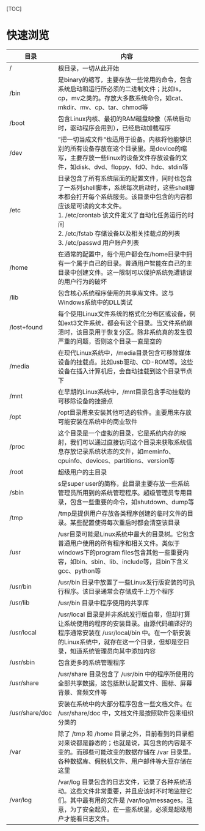 [TOC]

# 快速浏览

| 目录           | 内容                                                         |
| -------------- | ------------------------------------------------------------ |
| /              | 根目录，一切从此开始                                         |
| /bin           | 是binary的缩写，主要存放一些常用的命令，包含系统启动和运行所必须的二进制文件；比如ls，cp，mv之类的。存放大多数系统命令，如cat、mkdir、mv、cp、tar、chmod等 |
| /boot          | 包含Linux内核、最初的RAM磁盘映像（系统启动时，驱动程序会用到），已经启动加载程序 |
| /dev           | ”把一切当成文件“也适用于设备。内核将他能够识别的所有设备存放在这个目录里。是device的缩写，主要存放一些linux的设备文件存放设备的文件，如disk、dvd、floppy、fd0、hdc、stdin等 |
| /etc           | 目录包含了所有系统层面的配置文件，同时也包含了一系列shell脚本，系统每次启动时，这些shell脚本都会打开每个系统服务。该目录中包含的内容都应该是可读的文本文件。<br />1. /etc/crontab 该文件定义了自动化任务运行的时间<br />2. /etc/fstab 存储设备以及相关挂载点的列表<br />3. /etc/passwd 用户账户列表 |
| /home          | 在通常的配置中，每个用户都会在/home目录中拥有一个属于自己的目录。普通用户智能在自己的主目录中创建文件。这一限制可以保护系统免遭错误的用户行为的破坏 |
| /lib           | 包含核心系统程序使用的共享库文件。这与Windows系统中的DLL类试 |
| /lost+found    | 每个使用Linux文件系统的格式化分布区或设备，例如ext3文件系统，都会有这个目录。当文件系统崩溃时，该目录用于恢复分区。除非系统真的发生很严重的问题，否则这个目录一直是空的 |
| /media         | 在现代Linux系统中，/media目录包含可移除媒体设备的挂载点。比如usb驱动、CD-ROM等。这些设备在插入计算机后，会自动挂载到这个目录节点下 |
| /mnt           | 在早期的Linux系统中，/mnt目录包含手动挂载的可移除设备的挂接点 |
| /opt           | /opt目录用来安装其他可选的软件。主要用来存放可能安装在系统中的商业软件 |
| /proc          | 这个目录是一个虚拟的目录，它是系统内存的映射，我们可以通过直接访问这个目录来获取系统信息存放记录系统状态的文件，如meminfo、cpuinfo、devices、partitions、version等 |
| /root          | 超级用户的主目录                                             |
| /sbin          | s是super user的简称，此目录主要存放一些系统管理员所用到的系统管理程序。超级管理员专用目录，包含一些重要的命令，如shutdown、dump等 |
| /tmp           | /tmp是提供用户存放各类程序创建的临时文件的目录。某些配置使得每次重启时都会清空该目录 |
| /usr           | /usr目录可能是Linux系统中最大的目录树。它包含普通用户使用的所有程序和相关文件。类似于windows下的program files包含其他一些重要内容，如bin、sbin、lib、include等，且bin下含义gcc、python等 |
| /usr/bin       | /usr/bin 目录中放置了一些Linux发行版安装的可执行程序。该目录通常会存储成千上万个程序 |
| /usr/lib       | /usr/bin 目录中程序使用的共享库                              |
| /usr/local     | /usr/local 目录是并非系统发行版自带，但却打算让系统使用的程序的安装目录。由源代码编译好的程序通常安装在 /usr/local/bin 中。在一个新安装的Linux系统中，就存在这一个目录，但却是空目录，知道系统管理员向其中添加内容 |
| /usr/sbin      | 包含更多的系统管理程序                                       |
| /usr/share     | /usr/share 目录包含了 /usr/bin 中的程序所使用的全部共享数据，这包括默认配置文件、图标、屏幕背景、音频文件等 |
| /usr/share/doc | 安装在系统中的大部分程序包含一些文档文件。在 /usr/share/doc 中，文档文件是按照软件包来组织分类的 |
| /var           | 除了 /tmp 和 /home 目录之外，目前看到的目录相对来说都是静态的；也就是说，其包含的内容是不变的。而那些可能改变的数据存储在 /var 目录里。各种数据库、假脱机文件、用户邮件等大豆存储在这里 |
| /var/log       | /var/log 目录包含的日志文件，记录了各种系统活动。这些文件非常重要，并且应该时不时地监控它们。其中最有用的文件是 /var/log/messages。注意，为了安全起见，在一些系统里，必须是超级用户才能看日志文件。 |
